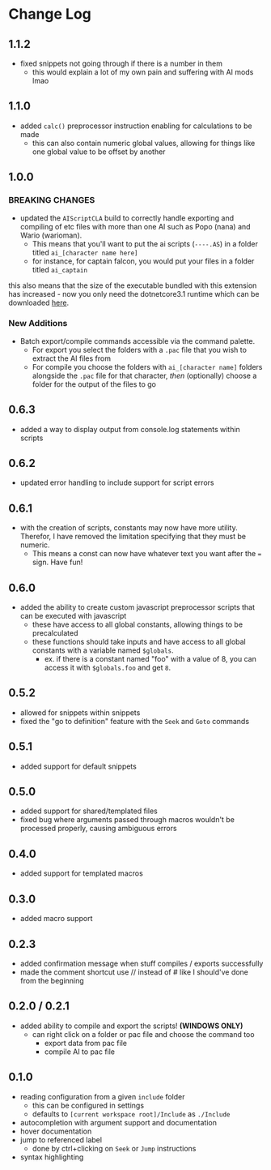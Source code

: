 # Change Log

## 1.1.2

- fixed snippets not going through if there is a number in them
  - this would explain a lot of my own pain and suffering with AI mods lmao

## 1.1.0

- added `calc()` preprocessor instruction enabling for calculations to be made
  - this can also contain numeric global values, allowing for things like one global value to be offset by another

## 1.0.0

### BREAKING CHANGES

- updated the `AIScriptCLA` build to correctly handle exporting and compiling of etc files with more than one AI such as Popo (nana) and Wario (warioman).
  - This means that you'll want to put the ai scripts (`----.AS`) in a folder titled `ai_[character name here]`
  - for instance, for captain falcon, you would put your files in a folder titled `ai_captain`

this also means that the size of the executable bundled with this extension has increased - now you only need the dotnetcore3.1 runtime which can be downloaded [here](https://dotnet.microsoft.com/download/dotnet-core/3.1).

### New Additions

- Batch export/compile commands accessible via the command palette. 
  - For export you select the folders with a `.pac` file that you wish to extract the AI files from
  - For compile you choose the folders with `ai_[character name]` folders alongside the `.pac` file for that character, *then* (optionally) choose a folder for the output of the files to go

## 0.6.3

- added a way to display output from console.log statements within scripts

## 0.6.2

- updated error handling to include support for script errors

## 0.6.1

- with the creation of scripts, constants may now have more utility. Therefor, I have removed the limitation specifying that they must be numeric.
  - This means a const can now have whatever text you want after the `=` sign. Have fun!

## 0.6.0

- added the ability to create custom javascript preprocessor scripts that can be executed with javascript
  - these have access to all global constants, allowing things to be precalculated
  - these functions should take inputs and have access to all global constants with a variable named `$globals`.
    - ex. if there is a constant named "foo" with a value of 8, you can access it with `$globals.foo` and get `8`.

## 0.5.2

- allowed for snippets within snippets
- fixed the "go to definition" feature with the `Seek` and `Goto` commands 

## 0.5.1

- added support for default snippets

## 0.5.0

- added support for shared/templated files
- fixed bug where arguments passed through macros wouldn't be processed properly, causing ambiguous errors

## 0.4.0

- added support for templated macros

## 0.3.0

- added macro support

## 0.2.3

- added confirmation message when stuff compiles / exports successfully
- made the comment shortcut use // instead of # like I should've done from the beginning

## 0.2.0 / 0.2.1

- added ability to compile and export the scripts! **(WINDOWS ONLY)**
  - can right click on a folder or pac file and choose the command too
    - export data from pac file
    - compile AI to pac file

## 0.1.0

- reading configuration from a given `include` folder
  - this can be configured in settings
  - defaults to `[current workspace root]/Include` as `./Include`
- autocompletion with argument support and documentation
- hover documentation
- jump to referenced label
  - done by ctrl+clicking on `Seek` or `Jump` instructions
- syntax highlighting